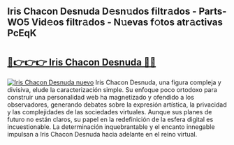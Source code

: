 ## Iris Chacon Desnuda D𝚎sn𝚞dos filtr𝚊dos - Parts-WO5 Vid𝚎os filtr𝚊dos - N𝚞evas f𝚘tos atr𝚊ctivas PcEqK

# <h2><a href="http://mb1frdz.tromn.icu/?c=Iris+Chacon+Desnuda">🔗👉👉👉 Iris Chacon Desnuda 🔗🔗</a></h2>

[![Iris Chacon Desnuda nuevo](https://i.imgur.com/pEAQMta.gif)](http://mb1frdz.tromn.icu/?c=Iris+Chacon+Desnuda)
Iris Chacon Desnuda, una figura compleja y divisiva, elude la caracterización simple. Su enfoque poco ortodoxo para construir una personalidad web ha magnetizado y ofendido a los observadores, generando debates sobre la expresión artística, la privacidad y las complejidades de las sociedades virtuales. Aunque sus planes de futuro no están claros, su papel en la redefinición de la esfera digital es incuestionable. La determinación inquebrantable y el encanto innegable impulsan a Iris Chacon Desnuda hacia adelante en el reino virtual.
